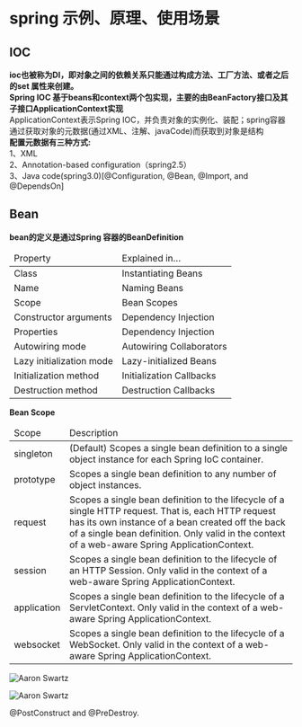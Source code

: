 # spring 示例、原理、使用场景
## IOC
**ioc也被称为DI，即对象之间的依赖关系只能通过构成方法、工厂方法、或者之后的set 属性来创建。**  
**Spring IOC 基于beans和context两个包实现，主要的由BeanFactory接口及其子接口ApplicationContext实现**  
ApplicationContext表示Spring IOC，并负责对象的实例化、装配；spring容器通过获取对象的元数据(通过XML、注解、javaCode)而获取到对象是结构  
**配置元数据有三种方式:**    
1、XML  
2、Annotation-based configuration（spring2.5）  
3、Java code(spring3.0)[@Configuration, @Bean, @Import, and @DependsOn]  
## Bean  
**bean的定义是通过Spring 容器的BeanDefinition**
<table>
<thead>
<tr>
<td>Property</td>
<td>Explained in…​</td>
</tr>
</thead>
<tbody>
<tr>
<td>Class</td>
<td>Instantiating Beans​</td>
</tr>
<tr>
<td>Name</td>
<td>Naming Beans​</td>
</tr>
<tr>
<td>Scope</td>
<td>Bean Scopes​</td>
</tr>
<tr>
<td>Constructor arguments</td>
<td>Dependency Injection​</td>
</tr>
<tr>
<td>Properties</td>
<td>Dependency Injection</td>
</tr>
<tr>
<td>Autowiring mode</td>
<td>Autowiring Collaborators</td>
</tr>
<tr>
<td>Lazy initialization mode</td>
<td>Lazy-initialized Beans</td>
</tr>
<tr>
<td>Initialization method</td>
<td>Initialization Callbacks</td>
</tr>
<tr>
<td>Destruction method</td>
<td>Destruction Callbacks</td>
</tr>
</tbody>
</table>    

**Bean Scope**
<table>
<thead>
<tr>
<td>Scope</td><td>Description</td>
</tr>
</thead>
<tbody>
<tr>
<td>singleton</td>
<td>(Default) Scopes a single bean definition to a single object instance for each Spring IoC container.</td>
</tr>
<tr>
<td>prototype</td>
<td>Scopes a single bean definition to any number of object instances.</td>
</tr>
<tr>
<td>request</td>
<td>Scopes a single bean definition to the lifecycle of a single HTTP request. That is, each HTTP request has its own instance of a bean created off the back of a single bean definition. Only valid in the context of a web-aware Spring ApplicationContext.
</td>
</tr>
<tr>
<td>session</td>
<td>Scopes a single bean definition to the lifecycle of an HTTP Session. Only valid in the context of a web-aware Spring ApplicationContext.
</td>
</tr>
<tr>
<td>application</td>
<td>Scopes a single bean definition to the lifecycle of a ServletContext. Only valid in the context of a web-aware Spring ApplicationContext.
</td>
</tr>
<tr>
<td>websocket</td>
<td>Scopes a single bean definition to the lifecycle of a WebSocket. Only valid in the context of a web-aware Spring ApplicationContext.</td>
</tr>
</tbody>
</table>

![Aaron Swartz](https://docs.spring.io/spring/docs/5.1.8.RELEASE/spring-framework-reference/images/singleton.png)

![Aaron Swartz](https://docs.spring.io/spring/docs/5.1.8.RELEASE/spring-framework-reference/images/prototype.png)

@PostConstruct and @PreDestroy.

